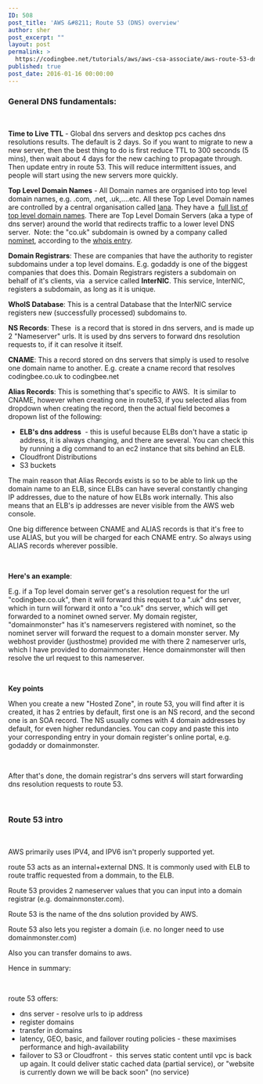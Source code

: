 ```yaml
---
ID: 508
post_title: 'AWS &#8211; Route 53 (DNS) overview'
author: sher
post_excerpt: ""
layout: post
permalink: >
  https://codingbee.net/tutorials/aws/aws-csa-associate/aws-route-53-dns-overview
published: true
post_date: 2016-01-16 00:00:00
---
```

<h3>General DNS fundamentals:</h3>
&nbsp;

<strong>Time to Live TTL</strong> - Global dns servers and desktop pcs caches dns resolutions results. The default is 2 days. So if you want to migrate to new a new server, then the best thing to do is first reduce TTL to 300 seconds (5 mins), then wait about 4 days for the new caching to propagate through. Then update entry in route 53. This will reduce intermittent issues, and people will start using the new servers more quickly.

<strong>Top Level Domain Names</strong> - All Domain names are organised into top level domain names, e.g. .com, .net, .uk,....etc. All these Top Level Domain names are controlled by a central organisation called <a href="http://www.iana.org/" rel="nofollow">Iana</a>. They have a  <a href="http://www.iana.org/domains/root/db" rel="nofollow">full list of top level domain names</a>. There are Top Level Domain Servers (aka a type of dns server) around the world that redirects traffic to a lower level DNS server.  Note: the "co.uk" subdomain is owned by a company called <a href="http://www.nominet.uk/domains/our-domains/uk-domains/" rel="nofollow">nominet</a>, according to the <a href="http://whois.domaintools.com/co.uk" rel="nofollow">whois entry</a>.

<strong>Domain Registrars</strong>: These are companies that have the authority to register subdomains under a top level domains. E.g. godaddy is one of the biggest companies that does this. Domain Registrars registers a subdomain on behalf of it's clients, via  a service called <strong>InterNIC</strong>. This service, InterNIC, registers a subdomain, as long as it is unique.

<strong>WhoI</strong><strong>S Database</strong>: This is a central Database that the InterNIC service registers new (successfully processed) subdomains to.

<strong>NS Records</strong>: These  is a record that is stored in dns servers, and is made up 2 "Nameserver" urls. It is used by dns servers to forward dns resolution requests to, if it can resolve it itself.

<strong>CNAME</strong>: This a record stored on dns servers that simply is used to resolve one domain name to another. E.g. create a cname record that resolves codingbee.co.uk to codingbee.net

<strong>Alias Records</strong>: This is something that's specific to AWS.  It is similar to CNAME, however when creating one in route53, if you selected alias from dropdown when creating the record, then the actual field becomes a dropown list of the following:
<ul>
 	<li><strong>ELB's dns address</strong>  - this is useful because ELBs don't have a static ip address, it is always changing, and there are several. You can check this by running a dig command to an ec2 instance that sits behind an ELB.</li>
 	<li>Cloudfront Distributions</li>
 	<li>S3 buckets</li>
</ul>
The main reason that Alias Records exists is so to be able to link up the domain name to an ELB, since ELBs can have several constantly changing IP addresses, due to the nature of how ELBs work internally. This also means that an ELB's ip addresses are never visible from the AWS web console.

One big difference between CNAME and ALIAS records is that it's free to use ALIAS, but you will be charged for each CNAME entry. So always using ALIAS records wherever possible.

&nbsp;

<strong>Here's an example</strong>:

E.g. if a Top level domain server get's a resolution request for the url "codingbee.co.uk", then it will forward this request to a ".uk" dns server, which in turn will forward it onto a "co.uk" dns server, which will get forwarded to a nominet owned server. My domain register, "domainmonster" has it's nameservers registered with nominet, so the nominet server will forward the request to a domain monster server. My webhost provider (justhostme) provided me with there 2 nameserver urls, which I have provided to domainmonster. Hence domainmonster will then resolve the url request to this nameserver.

&nbsp;

<strong>Key points</strong>

When you create a new "Hosted Zone", in route 53, you will find after it is created, it has 2 entries by default, first one is an NS record, and the second one is an SOA record. The NS usually comes with 4 domain addresses by default, for even higher redundancies. You can copy and paste this into your corresponding entry in your domain register's online portal, e.g. godaddy or domainmonster.

&nbsp;

After that's done, the domain registrar's dns servers will start forwarding dns resolution requests to route 53.

&nbsp;
<h3>Route 53 intro</h3>
&nbsp;

AWS primarily uses IPV4, and IPV6 isn't properly supported yet.

route 53 acts as an internal+external DNS. It is commonly used with ELB to route traffic requested from a dommain, to the ELB.

Route 53 provides 2 nameserver values that you can input into a domain registrar (e.g. domainmonster.com).

Route 53 is the name of the dns solution provided by AWS.

Route 53 also lets you register a domain (i.e. no longer need to use domainmonster.com)

Also you can transfer domains to aws.

Hence in summary:

&nbsp;

route 53 offers:
<ul>
 	<li>dns server - resolve urls to ip address</li>
 	<li>register domains</li>
 	<li>transfer in domains</li>
 	<li>latency, GEO, basic, and failover routing policies - these maximises performance and high-availability</li>
 	<li>failover to S3 or Cloudfront -   this serves static content until vpc is back up again. It could deliver static cached data (partial service), or "website is currently down we will be back soon" (no service)</li>
</ul>
&nbsp;